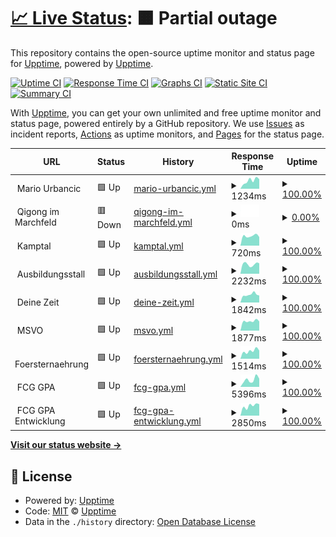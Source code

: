 # [📈 Live Status](https://demo.upptime.js.org): <!--live status--> **🟧 Partial outage**

This repository contains the open-source uptime monitor and status page for [Upptime](https://upptime.js.org), powered by [Upptime](https://github.com/upptime/upptime).

[![Uptime CI](https://github.com/xskip/upptime/workflows/Uptime%20CI/badge.svg)](https://github.com/xskip/upptime/actions?query=workflow%3A%22Uptime+CI%22)
[![Response Time CI](https://github.com/xskip/upptime/workflows/Response%20Time%20CI/badge.svg)](https://github.com/xskip/upptime/actions?query=workflow%3A%22Response+Time+CI%22)
[![Graphs CI](https://github.com/xskip/upptime/workflows/Graphs%20CI/badge.svg)](https://github.com/xskip/upptime/actions?query=workflow%3A%22Graphs+CI%22)
[![Static Site CI](https://github.com/xskip/upptime/workflows/Static%20Site%20CI/badge.svg)](https://github.com/xskip/upptime/actions?query=workflow%3A%22Static+Site+CI%22)
[![Summary CI](https://github.com/xskip/upptime/workflows/Summary%20CI/badge.svg)](https://github.com/xskip/upptime/actions?query=workflow%3A%22Summary+CI%22)

With [Upptime](https://upptime.js.org), you can get your own unlimited and free uptime monitor and status page, powered entirely by a GitHub repository. We use [Issues](https://github.com/upptime/upptime/issues) as incident reports, [Actions](https://github.com/xskip/upptime/actions) as uptime monitors, and [Pages](https://demo.upptime.js.org) for the status page.

<!--start: status pages-->
<!-- This summary is generated by Upptime (https://github.com/upptime/upptime) -->
<!-- Do not edit this manually, your changes will be overwritten -->
<!-- prettier-ignore -->
| URL | Status | History | Response Time | Uptime |
| --- | ------ | ------- | ------------- | ------ |
| <img alt="" src="https://icons.duckduckgo.com/ip3/null.ico" height="13"> Mario Urbancic | 🟩 Up | [mario-urbancic.yml](https://github.com/xSkip/upptime/commits/HEAD/history/mario-urbancic.yml) | <details><summary><img alt="Response time graph" src="./graphs/mario-urbancic/response-time-week.png" height="20"> 1234ms</summary><br><a href="https://upptime.mariosite.at/history/mario-urbancic"><img alt="Response time 1293" src="https://img.shields.io/endpoint?url=https%3A%2F%2Fraw.githubusercontent.com%2FxSkip%2Fupptime%2FHEAD%2Fapi%2Fmario-urbancic%2Fresponse-time.json"></a><br><a href="https://upptime.mariosite.at/history/mario-urbancic"><img alt="24-hour response time 1077" src="https://img.shields.io/endpoint?url=https%3A%2F%2Fraw.githubusercontent.com%2FxSkip%2Fupptime%2FHEAD%2Fapi%2Fmario-urbancic%2Fresponse-time-day.json"></a><br><a href="https://upptime.mariosite.at/history/mario-urbancic"><img alt="7-day response time 1234" src="https://img.shields.io/endpoint?url=https%3A%2F%2Fraw.githubusercontent.com%2FxSkip%2Fupptime%2FHEAD%2Fapi%2Fmario-urbancic%2Fresponse-time-week.json"></a><br><a href="https://upptime.mariosite.at/history/mario-urbancic"><img alt="30-day response time 1211" src="https://img.shields.io/endpoint?url=https%3A%2F%2Fraw.githubusercontent.com%2FxSkip%2Fupptime%2FHEAD%2Fapi%2Fmario-urbancic%2Fresponse-time-month.json"></a><br><a href="https://upptime.mariosite.at/history/mario-urbancic"><img alt="1-year response time 1291" src="https://img.shields.io/endpoint?url=https%3A%2F%2Fraw.githubusercontent.com%2FxSkip%2Fupptime%2FHEAD%2Fapi%2Fmario-urbancic%2Fresponse-time-year.json"></a></details> | <details><summary><a href="https://upptime.mariosite.at/history/mario-urbancic">100.00%</a></summary><a href="https://upptime.mariosite.at/history/mario-urbancic"><img alt="All-time uptime 100.00%" src="https://img.shields.io/endpoint?url=https%3A%2F%2Fraw.githubusercontent.com%2FxSkip%2Fupptime%2FHEAD%2Fapi%2Fmario-urbancic%2Fuptime.json"></a><br><a href="https://upptime.mariosite.at/history/mario-urbancic"><img alt="24-hour uptime 100.00%" src="https://img.shields.io/endpoint?url=https%3A%2F%2Fraw.githubusercontent.com%2FxSkip%2Fupptime%2FHEAD%2Fapi%2Fmario-urbancic%2Fuptime-day.json"></a><br><a href="https://upptime.mariosite.at/history/mario-urbancic"><img alt="7-day uptime 100.00%" src="https://img.shields.io/endpoint?url=https%3A%2F%2Fraw.githubusercontent.com%2FxSkip%2Fupptime%2FHEAD%2Fapi%2Fmario-urbancic%2Fuptime-week.json"></a><br><a href="https://upptime.mariosite.at/history/mario-urbancic"><img alt="30-day uptime 100.00%" src="https://img.shields.io/endpoint?url=https%3A%2F%2Fraw.githubusercontent.com%2FxSkip%2Fupptime%2FHEAD%2Fapi%2Fmario-urbancic%2Fuptime-month.json"></a><br><a href="https://upptime.mariosite.at/history/mario-urbancic"><img alt="1-year uptime 100.00%" src="https://img.shields.io/endpoint?url=https%3A%2F%2Fraw.githubusercontent.com%2FxSkip%2Fupptime%2FHEAD%2Fapi%2Fmario-urbancic%2Fuptime-year.json"></a></details>
| <img alt="" src="https://icons.duckduckgo.com/ip3/null.ico" height="13"> Qigong im Marchfeld | 🟥 Down | [qigong-im-marchfeld.yml](https://github.com/xSkip/upptime/commits/HEAD/history/qigong-im-marchfeld.yml) | <details><summary><img alt="Response time graph" src="./graphs/qigong-im-marchfeld/response-time-week.png" height="20"> 0ms</summary><br><a href="https://upptime.mariosite.at/history/qigong-im-marchfeld"><img alt="Response time 1483" src="https://img.shields.io/endpoint?url=https%3A%2F%2Fraw.githubusercontent.com%2FxSkip%2Fupptime%2FHEAD%2Fapi%2Fqigong-im-marchfeld%2Fresponse-time.json"></a><br><a href="https://upptime.mariosite.at/history/qigong-im-marchfeld"><img alt="24-hour response time 0" src="https://img.shields.io/endpoint?url=https%3A%2F%2Fraw.githubusercontent.com%2FxSkip%2Fupptime%2FHEAD%2Fapi%2Fqigong-im-marchfeld%2Fresponse-time-day.json"></a><br><a href="https://upptime.mariosite.at/history/qigong-im-marchfeld"><img alt="7-day response time 0" src="https://img.shields.io/endpoint?url=https%3A%2F%2Fraw.githubusercontent.com%2FxSkip%2Fupptime%2FHEAD%2Fapi%2Fqigong-im-marchfeld%2Fresponse-time-week.json"></a><br><a href="https://upptime.mariosite.at/history/qigong-im-marchfeld"><img alt="30-day response time 1230" src="https://img.shields.io/endpoint?url=https%3A%2F%2Fraw.githubusercontent.com%2FxSkip%2Fupptime%2FHEAD%2Fapi%2Fqigong-im-marchfeld%2Fresponse-time-month.json"></a><br><a href="https://upptime.mariosite.at/history/qigong-im-marchfeld"><img alt="1-year response time 1482" src="https://img.shields.io/endpoint?url=https%3A%2F%2Fraw.githubusercontent.com%2FxSkip%2Fupptime%2FHEAD%2Fapi%2Fqigong-im-marchfeld%2Fresponse-time-year.json"></a></details> | <details><summary><a href="https://upptime.mariosite.at/history/qigong-im-marchfeld">0.00%</a></summary><a href="https://upptime.mariosite.at/history/qigong-im-marchfeld"><img alt="All-time uptime 94.75%" src="https://img.shields.io/endpoint?url=https%3A%2F%2Fraw.githubusercontent.com%2FxSkip%2Fupptime%2FHEAD%2Fapi%2Fqigong-im-marchfeld%2Fuptime.json"></a><br><a href="https://upptime.mariosite.at/history/qigong-im-marchfeld"><img alt="24-hour uptime 0.00%" src="https://img.shields.io/endpoint?url=https%3A%2F%2Fraw.githubusercontent.com%2FxSkip%2Fupptime%2FHEAD%2Fapi%2Fqigong-im-marchfeld%2Fuptime-day.json"></a><br><a href="https://upptime.mariosite.at/history/qigong-im-marchfeld"><img alt="7-day uptime 0.00%" src="https://img.shields.io/endpoint?url=https%3A%2F%2Fraw.githubusercontent.com%2FxSkip%2Fupptime%2FHEAD%2Fapi%2Fqigong-im-marchfeld%2Fuptime-week.json"></a><br><a href="https://upptime.mariosite.at/history/qigong-im-marchfeld"><img alt="30-day uptime 36.25%" src="https://img.shields.io/endpoint?url=https%3A%2F%2Fraw.githubusercontent.com%2FxSkip%2Fupptime%2FHEAD%2Fapi%2Fqigong-im-marchfeld%2Fuptime-month.json"></a><br><a href="https://upptime.mariosite.at/history/qigong-im-marchfeld"><img alt="1-year uptime 94.67%" src="https://img.shields.io/endpoint?url=https%3A%2F%2Fraw.githubusercontent.com%2FxSkip%2Fupptime%2FHEAD%2Fapi%2Fqigong-im-marchfeld%2Fuptime-year.json"></a></details>
| <img alt="" src="https://icons.duckduckgo.com/ip3/null.ico" height="13"> Kamptal | 🟩 Up | [kamptal.yml](https://github.com/xSkip/upptime/commits/HEAD/history/kamptal.yml) | <details><summary><img alt="Response time graph" src="./graphs/kamptal/response-time-week.png" height="20"> 720ms</summary><br><a href="https://upptime.mariosite.at/history/kamptal"><img alt="Response time 859" src="https://img.shields.io/endpoint?url=https%3A%2F%2Fraw.githubusercontent.com%2FxSkip%2Fupptime%2FHEAD%2Fapi%2Fkamptal%2Fresponse-time.json"></a><br><a href="https://upptime.mariosite.at/history/kamptal"><img alt="24-hour response time 583" src="https://img.shields.io/endpoint?url=https%3A%2F%2Fraw.githubusercontent.com%2FxSkip%2Fupptime%2FHEAD%2Fapi%2Fkamptal%2Fresponse-time-day.json"></a><br><a href="https://upptime.mariosite.at/history/kamptal"><img alt="7-day response time 720" src="https://img.shields.io/endpoint?url=https%3A%2F%2Fraw.githubusercontent.com%2FxSkip%2Fupptime%2FHEAD%2Fapi%2Fkamptal%2Fresponse-time-week.json"></a><br><a href="https://upptime.mariosite.at/history/kamptal"><img alt="30-day response time 769" src="https://img.shields.io/endpoint?url=https%3A%2F%2Fraw.githubusercontent.com%2FxSkip%2Fupptime%2FHEAD%2Fapi%2Fkamptal%2Fresponse-time-month.json"></a><br><a href="https://upptime.mariosite.at/history/kamptal"><img alt="1-year response time 812" src="https://img.shields.io/endpoint?url=https%3A%2F%2Fraw.githubusercontent.com%2FxSkip%2Fupptime%2FHEAD%2Fapi%2Fkamptal%2Fresponse-time-year.json"></a></details> | <details><summary><a href="https://upptime.mariosite.at/history/kamptal">100.00%</a></summary><a href="https://upptime.mariosite.at/history/kamptal"><img alt="All-time uptime 99.98%" src="https://img.shields.io/endpoint?url=https%3A%2F%2Fraw.githubusercontent.com%2FxSkip%2Fupptime%2FHEAD%2Fapi%2Fkamptal%2Fuptime.json"></a><br><a href="https://upptime.mariosite.at/history/kamptal"><img alt="24-hour uptime 100.00%" src="https://img.shields.io/endpoint?url=https%3A%2F%2Fraw.githubusercontent.com%2FxSkip%2Fupptime%2FHEAD%2Fapi%2Fkamptal%2Fuptime-day.json"></a><br><a href="https://upptime.mariosite.at/history/kamptal"><img alt="7-day uptime 100.00%" src="https://img.shields.io/endpoint?url=https%3A%2F%2Fraw.githubusercontent.com%2FxSkip%2Fupptime%2FHEAD%2Fapi%2Fkamptal%2Fuptime-week.json"></a><br><a href="https://upptime.mariosite.at/history/kamptal"><img alt="30-day uptime 100.00%" src="https://img.shields.io/endpoint?url=https%3A%2F%2Fraw.githubusercontent.com%2FxSkip%2Fupptime%2FHEAD%2Fapi%2Fkamptal%2Fuptime-month.json"></a><br><a href="https://upptime.mariosite.at/history/kamptal"><img alt="1-year uptime 99.99%" src="https://img.shields.io/endpoint?url=https%3A%2F%2Fraw.githubusercontent.com%2FxSkip%2Fupptime%2FHEAD%2Fapi%2Fkamptal%2Fuptime-year.json"></a></details>
| <img alt="" src="https://icons.duckduckgo.com/ip3/null.ico" height="13"> Ausbildungsstall | 🟩 Up | [ausbildungsstall.yml](https://github.com/xSkip/upptime/commits/HEAD/history/ausbildungsstall.yml) | <details><summary><img alt="Response time graph" src="./graphs/ausbildungsstall/response-time-week.png" height="20"> 2232ms</summary><br><a href="https://upptime.mariosite.at/history/ausbildungsstall"><img alt="Response time 2011" src="https://img.shields.io/endpoint?url=https%3A%2F%2Fraw.githubusercontent.com%2FxSkip%2Fupptime%2FHEAD%2Fapi%2Fausbildungsstall%2Fresponse-time.json"></a><br><a href="https://upptime.mariosite.at/history/ausbildungsstall"><img alt="24-hour response time 2223" src="https://img.shields.io/endpoint?url=https%3A%2F%2Fraw.githubusercontent.com%2FxSkip%2Fupptime%2FHEAD%2Fapi%2Fausbildungsstall%2Fresponse-time-day.json"></a><br><a href="https://upptime.mariosite.at/history/ausbildungsstall"><img alt="7-day response time 2232" src="https://img.shields.io/endpoint?url=https%3A%2F%2Fraw.githubusercontent.com%2FxSkip%2Fupptime%2FHEAD%2Fapi%2Fausbildungsstall%2Fresponse-time-week.json"></a><br><a href="https://upptime.mariosite.at/history/ausbildungsstall"><img alt="30-day response time 2292" src="https://img.shields.io/endpoint?url=https%3A%2F%2Fraw.githubusercontent.com%2FxSkip%2Fupptime%2FHEAD%2Fapi%2Fausbildungsstall%2Fresponse-time-month.json"></a><br><a href="https://upptime.mariosite.at/history/ausbildungsstall"><img alt="1-year response time 2024" src="https://img.shields.io/endpoint?url=https%3A%2F%2Fraw.githubusercontent.com%2FxSkip%2Fupptime%2FHEAD%2Fapi%2Fausbildungsstall%2Fresponse-time-year.json"></a></details> | <details><summary><a href="https://upptime.mariosite.at/history/ausbildungsstall">100.00%</a></summary><a href="https://upptime.mariosite.at/history/ausbildungsstall"><img alt="All-time uptime 99.98%" src="https://img.shields.io/endpoint?url=https%3A%2F%2Fraw.githubusercontent.com%2FxSkip%2Fupptime%2FHEAD%2Fapi%2Fausbildungsstall%2Fuptime.json"></a><br><a href="https://upptime.mariosite.at/history/ausbildungsstall"><img alt="24-hour uptime 100.00%" src="https://img.shields.io/endpoint?url=https%3A%2F%2Fraw.githubusercontent.com%2FxSkip%2Fupptime%2FHEAD%2Fapi%2Fausbildungsstall%2Fuptime-day.json"></a><br><a href="https://upptime.mariosite.at/history/ausbildungsstall"><img alt="7-day uptime 100.00%" src="https://img.shields.io/endpoint?url=https%3A%2F%2Fraw.githubusercontent.com%2FxSkip%2Fupptime%2FHEAD%2Fapi%2Fausbildungsstall%2Fuptime-week.json"></a><br><a href="https://upptime.mariosite.at/history/ausbildungsstall"><img alt="30-day uptime 100.00%" src="https://img.shields.io/endpoint?url=https%3A%2F%2Fraw.githubusercontent.com%2FxSkip%2Fupptime%2FHEAD%2Fapi%2Fausbildungsstall%2Fuptime-month.json"></a><br><a href="https://upptime.mariosite.at/history/ausbildungsstall"><img alt="1-year uptime 99.98%" src="https://img.shields.io/endpoint?url=https%3A%2F%2Fraw.githubusercontent.com%2FxSkip%2Fupptime%2FHEAD%2Fapi%2Fausbildungsstall%2Fuptime-year.json"></a></details>
| <img alt="" src="https://icons.duckduckgo.com/ip3/null.ico" height="13"> Deine Zeit | 🟩 Up | [deine-zeit.yml](https://github.com/xSkip/upptime/commits/HEAD/history/deine-zeit.yml) | <details><summary><img alt="Response time graph" src="./graphs/deine-zeit/response-time-week.png" height="20"> 1842ms</summary><br><a href="https://upptime.mariosite.at/history/deine-zeit"><img alt="Response time 1680" src="https://img.shields.io/endpoint?url=https%3A%2F%2Fraw.githubusercontent.com%2FxSkip%2Fupptime%2FHEAD%2Fapi%2Fdeine-zeit%2Fresponse-time.json"></a><br><a href="https://upptime.mariosite.at/history/deine-zeit"><img alt="24-hour response time 1514" src="https://img.shields.io/endpoint?url=https%3A%2F%2Fraw.githubusercontent.com%2FxSkip%2Fupptime%2FHEAD%2Fapi%2Fdeine-zeit%2Fresponse-time-day.json"></a><br><a href="https://upptime.mariosite.at/history/deine-zeit"><img alt="7-day response time 1842" src="https://img.shields.io/endpoint?url=https%3A%2F%2Fraw.githubusercontent.com%2FxSkip%2Fupptime%2FHEAD%2Fapi%2Fdeine-zeit%2Fresponse-time-week.json"></a><br><a href="https://upptime.mariosite.at/history/deine-zeit"><img alt="30-day response time 1762" src="https://img.shields.io/endpoint?url=https%3A%2F%2Fraw.githubusercontent.com%2FxSkip%2Fupptime%2FHEAD%2Fapi%2Fdeine-zeit%2Fresponse-time-month.json"></a><br><a href="https://upptime.mariosite.at/history/deine-zeit"><img alt="1-year response time 1681" src="https://img.shields.io/endpoint?url=https%3A%2F%2Fraw.githubusercontent.com%2FxSkip%2Fupptime%2FHEAD%2Fapi%2Fdeine-zeit%2Fresponse-time-year.json"></a></details> | <details><summary><a href="https://upptime.mariosite.at/history/deine-zeit">100.00%</a></summary><a href="https://upptime.mariosite.at/history/deine-zeit"><img alt="All-time uptime 99.98%" src="https://img.shields.io/endpoint?url=https%3A%2F%2Fraw.githubusercontent.com%2FxSkip%2Fupptime%2FHEAD%2Fapi%2Fdeine-zeit%2Fuptime.json"></a><br><a href="https://upptime.mariosite.at/history/deine-zeit"><img alt="24-hour uptime 100.00%" src="https://img.shields.io/endpoint?url=https%3A%2F%2Fraw.githubusercontent.com%2FxSkip%2Fupptime%2FHEAD%2Fapi%2Fdeine-zeit%2Fuptime-day.json"></a><br><a href="https://upptime.mariosite.at/history/deine-zeit"><img alt="7-day uptime 100.00%" src="https://img.shields.io/endpoint?url=https%3A%2F%2Fraw.githubusercontent.com%2FxSkip%2Fupptime%2FHEAD%2Fapi%2Fdeine-zeit%2Fuptime-week.json"></a><br><a href="https://upptime.mariosite.at/history/deine-zeit"><img alt="30-day uptime 99.96%" src="https://img.shields.io/endpoint?url=https%3A%2F%2Fraw.githubusercontent.com%2FxSkip%2Fupptime%2FHEAD%2Fapi%2Fdeine-zeit%2Fuptime-month.json"></a><br><a href="https://upptime.mariosite.at/history/deine-zeit"><img alt="1-year uptime 99.99%" src="https://img.shields.io/endpoint?url=https%3A%2F%2Fraw.githubusercontent.com%2FxSkip%2Fupptime%2FHEAD%2Fapi%2Fdeine-zeit%2Fuptime-year.json"></a></details>
| <img alt="" src="https://icons.duckduckgo.com/ip3/null.ico" height="13"> MSVO | 🟩 Up | [msvo.yml](https://github.com/xSkip/upptime/commits/HEAD/history/msvo.yml) | <details><summary><img alt="Response time graph" src="./graphs/msvo/response-time-week.png" height="20"> 1877ms</summary><br><a href="https://upptime.mariosite.at/history/msvo"><img alt="Response time 1903" src="https://img.shields.io/endpoint?url=https%3A%2F%2Fraw.githubusercontent.com%2FxSkip%2Fupptime%2FHEAD%2Fapi%2Fmsvo%2Fresponse-time.json"></a><br><a href="https://upptime.mariosite.at/history/msvo"><img alt="24-hour response time 1911" src="https://img.shields.io/endpoint?url=https%3A%2F%2Fraw.githubusercontent.com%2FxSkip%2Fupptime%2FHEAD%2Fapi%2Fmsvo%2Fresponse-time-day.json"></a><br><a href="https://upptime.mariosite.at/history/msvo"><img alt="7-day response time 1877" src="https://img.shields.io/endpoint?url=https%3A%2F%2Fraw.githubusercontent.com%2FxSkip%2Fupptime%2FHEAD%2Fapi%2Fmsvo%2Fresponse-time-week.json"></a><br><a href="https://upptime.mariosite.at/history/msvo"><img alt="30-day response time 1857" src="https://img.shields.io/endpoint?url=https%3A%2F%2Fraw.githubusercontent.com%2FxSkip%2Fupptime%2FHEAD%2Fapi%2Fmsvo%2Fresponse-time-month.json"></a><br><a href="https://upptime.mariosite.at/history/msvo"><img alt="1-year response time 1897" src="https://img.shields.io/endpoint?url=https%3A%2F%2Fraw.githubusercontent.com%2FxSkip%2Fupptime%2FHEAD%2Fapi%2Fmsvo%2Fresponse-time-year.json"></a></details> | <details><summary><a href="https://upptime.mariosite.at/history/msvo">100.00%</a></summary><a href="https://upptime.mariosite.at/history/msvo"><img alt="All-time uptime 99.99%" src="https://img.shields.io/endpoint?url=https%3A%2F%2Fraw.githubusercontent.com%2FxSkip%2Fupptime%2FHEAD%2Fapi%2Fmsvo%2Fuptime.json"></a><br><a href="https://upptime.mariosite.at/history/msvo"><img alt="24-hour uptime 100.00%" src="https://img.shields.io/endpoint?url=https%3A%2F%2Fraw.githubusercontent.com%2FxSkip%2Fupptime%2FHEAD%2Fapi%2Fmsvo%2Fuptime-day.json"></a><br><a href="https://upptime.mariosite.at/history/msvo"><img alt="7-day uptime 100.00%" src="https://img.shields.io/endpoint?url=https%3A%2F%2Fraw.githubusercontent.com%2FxSkip%2Fupptime%2FHEAD%2Fapi%2Fmsvo%2Fuptime-week.json"></a><br><a href="https://upptime.mariosite.at/history/msvo"><img alt="30-day uptime 99.91%" src="https://img.shields.io/endpoint?url=https%3A%2F%2Fraw.githubusercontent.com%2FxSkip%2Fupptime%2FHEAD%2Fapi%2Fmsvo%2Fuptime-month.json"></a><br><a href="https://upptime.mariosite.at/history/msvo"><img alt="1-year uptime 99.99%" src="https://img.shields.io/endpoint?url=https%3A%2F%2Fraw.githubusercontent.com%2FxSkip%2Fupptime%2FHEAD%2Fapi%2Fmsvo%2Fuptime-year.json"></a></details>
| <img alt="" src="https://icons.duckduckgo.com/ip3/null.ico" height="13"> Foersternaehrung | 🟩 Up | [foersternaehrung.yml](https://github.com/xSkip/upptime/commits/HEAD/history/foersternaehrung.yml) | <details><summary><img alt="Response time graph" src="./graphs/foersternaehrung/response-time-week.png" height="20"> 1514ms</summary><br><a href="https://upptime.mariosite.at/history/foersternaehrung"><img alt="Response time 1603" src="https://img.shields.io/endpoint?url=https%3A%2F%2Fraw.githubusercontent.com%2FxSkip%2Fupptime%2FHEAD%2Fapi%2Ffoersternaehrung%2Fresponse-time.json"></a><br><a href="https://upptime.mariosite.at/history/foersternaehrung"><img alt="24-hour response time 1229" src="https://img.shields.io/endpoint?url=https%3A%2F%2Fraw.githubusercontent.com%2FxSkip%2Fupptime%2FHEAD%2Fapi%2Ffoersternaehrung%2Fresponse-time-day.json"></a><br><a href="https://upptime.mariosite.at/history/foersternaehrung"><img alt="7-day response time 1514" src="https://img.shields.io/endpoint?url=https%3A%2F%2Fraw.githubusercontent.com%2FxSkip%2Fupptime%2FHEAD%2Fapi%2Ffoersternaehrung%2Fresponse-time-week.json"></a><br><a href="https://upptime.mariosite.at/history/foersternaehrung"><img alt="30-day response time 1522" src="https://img.shields.io/endpoint?url=https%3A%2F%2Fraw.githubusercontent.com%2FxSkip%2Fupptime%2FHEAD%2Fapi%2Ffoersternaehrung%2Fresponse-time-month.json"></a><br><a href="https://upptime.mariosite.at/history/foersternaehrung"><img alt="1-year response time 1603" src="https://img.shields.io/endpoint?url=https%3A%2F%2Fraw.githubusercontent.com%2FxSkip%2Fupptime%2FHEAD%2Fapi%2Ffoersternaehrung%2Fresponse-time-year.json"></a></details> | <details><summary><a href="https://upptime.mariosite.at/history/foersternaehrung">100.00%</a></summary><a href="https://upptime.mariosite.at/history/foersternaehrung"><img alt="All-time uptime 99.99%" src="https://img.shields.io/endpoint?url=https%3A%2F%2Fraw.githubusercontent.com%2FxSkip%2Fupptime%2FHEAD%2Fapi%2Ffoersternaehrung%2Fuptime.json"></a><br><a href="https://upptime.mariosite.at/history/foersternaehrung"><img alt="24-hour uptime 100.00%" src="https://img.shields.io/endpoint?url=https%3A%2F%2Fraw.githubusercontent.com%2FxSkip%2Fupptime%2FHEAD%2Fapi%2Ffoersternaehrung%2Fuptime-day.json"></a><br><a href="https://upptime.mariosite.at/history/foersternaehrung"><img alt="7-day uptime 100.00%" src="https://img.shields.io/endpoint?url=https%3A%2F%2Fraw.githubusercontent.com%2FxSkip%2Fupptime%2FHEAD%2Fapi%2Ffoersternaehrung%2Fuptime-week.json"></a><br><a href="https://upptime.mariosite.at/history/foersternaehrung"><img alt="30-day uptime 100.00%" src="https://img.shields.io/endpoint?url=https%3A%2F%2Fraw.githubusercontent.com%2FxSkip%2Fupptime%2FHEAD%2Fapi%2Ffoersternaehrung%2Fuptime-month.json"></a><br><a href="https://upptime.mariosite.at/history/foersternaehrung"><img alt="1-year uptime 99.99%" src="https://img.shields.io/endpoint?url=https%3A%2F%2Fraw.githubusercontent.com%2FxSkip%2Fupptime%2FHEAD%2Fapi%2Ffoersternaehrung%2Fuptime-year.json"></a></details>
| <img alt="" src="https://icons.duckduckgo.com/ip3/null.ico" height="13"> FCG GPA | 🟩 Up | [fcg-gpa.yml](https://github.com/xSkip/upptime/commits/HEAD/history/fcg-gpa.yml) | <details><summary><img alt="Response time graph" src="./graphs/fcg-gpa/response-time-week.png" height="20"> 5396ms</summary><br><a href="https://upptime.mariosite.at/history/fcg-gpa"><img alt="Response time 5533" src="https://img.shields.io/endpoint?url=https%3A%2F%2Fraw.githubusercontent.com%2FxSkip%2Fupptime%2FHEAD%2Fapi%2Ffcg-gpa%2Fresponse-time.json"></a><br><a href="https://upptime.mariosite.at/history/fcg-gpa"><img alt="24-hour response time 5150" src="https://img.shields.io/endpoint?url=https%3A%2F%2Fraw.githubusercontent.com%2FxSkip%2Fupptime%2FHEAD%2Fapi%2Ffcg-gpa%2Fresponse-time-day.json"></a><br><a href="https://upptime.mariosite.at/history/fcg-gpa"><img alt="7-day response time 5396" src="https://img.shields.io/endpoint?url=https%3A%2F%2Fraw.githubusercontent.com%2FxSkip%2Fupptime%2FHEAD%2Fapi%2Ffcg-gpa%2Fresponse-time-week.json"></a><br><a href="https://upptime.mariosite.at/history/fcg-gpa"><img alt="30-day response time 4750" src="https://img.shields.io/endpoint?url=https%3A%2F%2Fraw.githubusercontent.com%2FxSkip%2Fupptime%2FHEAD%2Fapi%2Ffcg-gpa%2Fresponse-time-month.json"></a><br><a href="https://upptime.mariosite.at/history/fcg-gpa"><img alt="1-year response time 5533" src="https://img.shields.io/endpoint?url=https%3A%2F%2Fraw.githubusercontent.com%2FxSkip%2Fupptime%2FHEAD%2Fapi%2Ffcg-gpa%2Fresponse-time-year.json"></a></details> | <details><summary><a href="https://upptime.mariosite.at/history/fcg-gpa">100.00%</a></summary><a href="https://upptime.mariosite.at/history/fcg-gpa"><img alt="All-time uptime 99.97%" src="https://img.shields.io/endpoint?url=https%3A%2F%2Fraw.githubusercontent.com%2FxSkip%2Fupptime%2FHEAD%2Fapi%2Ffcg-gpa%2Fuptime.json"></a><br><a href="https://upptime.mariosite.at/history/fcg-gpa"><img alt="24-hour uptime 100.00%" src="https://img.shields.io/endpoint?url=https%3A%2F%2Fraw.githubusercontent.com%2FxSkip%2Fupptime%2FHEAD%2Fapi%2Ffcg-gpa%2Fuptime-day.json"></a><br><a href="https://upptime.mariosite.at/history/fcg-gpa"><img alt="7-day uptime 100.00%" src="https://img.shields.io/endpoint?url=https%3A%2F%2Fraw.githubusercontent.com%2FxSkip%2Fupptime%2FHEAD%2Fapi%2Ffcg-gpa%2Fuptime-week.json"></a><br><a href="https://upptime.mariosite.at/history/fcg-gpa"><img alt="30-day uptime 100.00%" src="https://img.shields.io/endpoint?url=https%3A%2F%2Fraw.githubusercontent.com%2FxSkip%2Fupptime%2FHEAD%2Fapi%2Ffcg-gpa%2Fuptime-month.json"></a><br><a href="https://upptime.mariosite.at/history/fcg-gpa"><img alt="1-year uptime 99.97%" src="https://img.shields.io/endpoint?url=https%3A%2F%2Fraw.githubusercontent.com%2FxSkip%2Fupptime%2FHEAD%2Fapi%2Ffcg-gpa%2Fuptime-year.json"></a></details>
| <img alt="" src="https://icons.duckduckgo.com/ip3/null.ico" height="13"> FCG GPA Entwicklung | 🟩 Up | [fcg-gpa-entwicklung.yml](https://github.com/xSkip/upptime/commits/HEAD/history/fcg-gpa-entwicklung.yml) | <details><summary><img alt="Response time graph" src="./graphs/fcg-gpa-entwicklung/response-time-week.png" height="20"> 2850ms</summary><br><a href="https://upptime.mariosite.at/history/fcg-gpa-entwicklung"><img alt="Response time 2825" src="https://img.shields.io/endpoint?url=https%3A%2F%2Fraw.githubusercontent.com%2FxSkip%2Fupptime%2FHEAD%2Fapi%2Ffcg-gpa-entwicklung%2Fresponse-time.json"></a><br><a href="https://upptime.mariosite.at/history/fcg-gpa-entwicklung"><img alt="24-hour response time 3133" src="https://img.shields.io/endpoint?url=https%3A%2F%2Fraw.githubusercontent.com%2FxSkip%2Fupptime%2FHEAD%2Fapi%2Ffcg-gpa-entwicklung%2Fresponse-time-day.json"></a><br><a href="https://upptime.mariosite.at/history/fcg-gpa-entwicklung"><img alt="7-day response time 2850" src="https://img.shields.io/endpoint?url=https%3A%2F%2Fraw.githubusercontent.com%2FxSkip%2Fupptime%2FHEAD%2Fapi%2Ffcg-gpa-entwicklung%2Fresponse-time-week.json"></a><br><a href="https://upptime.mariosite.at/history/fcg-gpa-entwicklung"><img alt="30-day response time 2825" src="https://img.shields.io/endpoint?url=https%3A%2F%2Fraw.githubusercontent.com%2FxSkip%2Fupptime%2FHEAD%2Fapi%2Ffcg-gpa-entwicklung%2Fresponse-time-month.json"></a><br><a href="https://upptime.mariosite.at/history/fcg-gpa-entwicklung"><img alt="1-year response time 2825" src="https://img.shields.io/endpoint?url=https%3A%2F%2Fraw.githubusercontent.com%2FxSkip%2Fupptime%2FHEAD%2Fapi%2Ffcg-gpa-entwicklung%2Fresponse-time-year.json"></a></details> | <details><summary><a href="https://upptime.mariosite.at/history/fcg-gpa-entwicklung">100.00%</a></summary><a href="https://upptime.mariosite.at/history/fcg-gpa-entwicklung"><img alt="All-time uptime 99.98%" src="https://img.shields.io/endpoint?url=https%3A%2F%2Fraw.githubusercontent.com%2FxSkip%2Fupptime%2FHEAD%2Fapi%2Ffcg-gpa-entwicklung%2Fuptime.json"></a><br><a href="https://upptime.mariosite.at/history/fcg-gpa-entwicklung"><img alt="24-hour uptime 100.00%" src="https://img.shields.io/endpoint?url=https%3A%2F%2Fraw.githubusercontent.com%2FxSkip%2Fupptime%2FHEAD%2Fapi%2Ffcg-gpa-entwicklung%2Fuptime-day.json"></a><br><a href="https://upptime.mariosite.at/history/fcg-gpa-entwicklung"><img alt="7-day uptime 100.00%" src="https://img.shields.io/endpoint?url=https%3A%2F%2Fraw.githubusercontent.com%2FxSkip%2Fupptime%2FHEAD%2Fapi%2Ffcg-gpa-entwicklung%2Fuptime-week.json"></a><br><a href="https://upptime.mariosite.at/history/fcg-gpa-entwicklung"><img alt="30-day uptime 99.98%" src="https://img.shields.io/endpoint?url=https%3A%2F%2Fraw.githubusercontent.com%2FxSkip%2Fupptime%2FHEAD%2Fapi%2Ffcg-gpa-entwicklung%2Fuptime-month.json"></a><br><a href="https://upptime.mariosite.at/history/fcg-gpa-entwicklung"><img alt="1-year uptime 99.98%" src="https://img.shields.io/endpoint?url=https%3A%2F%2Fraw.githubusercontent.com%2FxSkip%2Fupptime%2FHEAD%2Fapi%2Ffcg-gpa-entwicklung%2Fuptime-year.json"></a></details>

<!--end: status pages-->

[**Visit our status website →**](https://demo.upptime.js.org)

## 📄 License

- Powered by: [Upptime](https://github.com/upptime/upptime)
- Code: [MIT](./LICENSE) © [Upptime](https://upptime.js.org)
- Data in the `./history` directory: [Open Database License](https://opendatacommons.org/licenses/odbl/1-0/)
